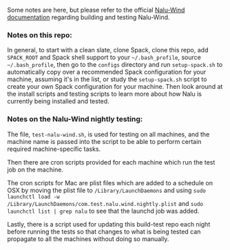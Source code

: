 Some notes are here, but please refer to the official [Nalu-Wind documentation](http://nalu-wind.readthedocs.io/en/latest) regarding building and testing Nalu-Wind.

### Notes on this repo:

In general, to start with a clean slate, clone Spack, clone this repo, add `SPACK_ROOT` and Spack shell support to your `~/.bash_profile`, source `~/.bash_profile`, then go to the `configs` directory and run `setup-spack.sh` to automatically copy over a recommended Spack configuration for your machine, assuming it's in the list, or study the `setup-spack.sh` script to create your own Spack configuration for your machine. Then look around at the install scripts and testing scripts to learn more about how Nalu is currently being installed and tested.

### Notes on the Nalu-Wind nightly testing:

The file, `test-nalu-wind.sh`, is used for testing on all machines, and the machine name is passed into the script to be able to perform certain required machine-specific tasks.

Then there are cron scripts provided for each machine which run the test job on the machine.

The cron scripts for Mac are plist files which are added to a schedule on OSX by moving the plist file to `/Library/LaunchDaemons` and using `sudo launchctl load -w /Library/LaunchDaemons/com.test.nalu.wind.nightly.plist` and `sudo launchctl list | grep nalu` to see that the launchd job was added.

Lastly, there is a script used for updating this build-test repo each night before running the tests so that changes to what is being tested can propagate to all the machines without doing so manually.
